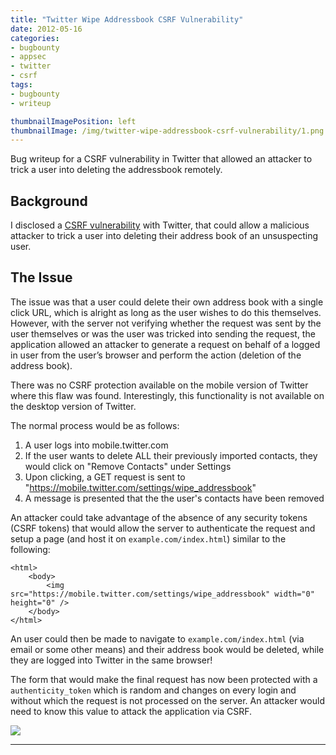 ```yaml
---
title: "Twitter Wipe Addressbook CSRF Vulnerability"
date: 2012-05-16
categories:
- bugbounty
- appsec
- twitter
- csrf
tags:
- bugbounty
- writeup

thumbnailImagePosition: left
thumbnailImage: /img/twitter-wipe-addressbook-csrf-vulnerability/1.png
---
```


Bug writeup for a CSRF vulnerability in Twitter that allowed an attacker to trick a user into deleting the addressbook remotely.

<!--more-->


## Background

I disclosed a [CSRF vulnerability](https://www.owasp.org/index.php/Cross-Site_Request_Forgery_\(CSRF\)) with Twitter, that could allow a malicious attacker to trick a user into deleting their address book of an unsuspecting user.

## The Issue

The issue was that a user could delete their own address book with a single click URL, which is alright as long as the user wishes to do this themselves. However, with the server not verifying whether the request was sent by the user themselves or was the user was tricked into sending the request, the application allowed an attacker to generate a request on behalf of a logged in user from the user’s browser and perform the action (deletion of the address book).

There was no CSRF protection available on the mobile version of Twitter where this flaw was found. Interestingly, this functionality is not available on the desktop version of Twitter.

The normal process would be as follows:

1. A user logs into mobile.twitter.com
2. If the user wants to delete ALL their previously imported contacts, they would click on "Remove Contacts" under Settings
3. Upon clicking, a GET request is sent to "https://mobile.twitter.com/settings/wipe_addressbook"
4. A message is presented that the the user's contacts have been removed

An attacker could take advantage of the absence of any security tokens (CSRF tokens) that would allow the server to authenticate the request and setup a page (and host it on `example.com/index.html`) similar to the following:

```
<html>
    <body>
        <img src="https://mobile.twitter.com/settings/wipe_addressbook" width="0" height="0" />
    </body>
</html>
```

An user could then be made to navigate to `example.com/index.html` (via email or some other means) and their address book would be deleted, while they are logged into Twitter in the same browser!
 
The form that would make the final request has now been protected with a `authenticity_token` which is random and changes on every login and without which the request is not processed on the server. An attacker would need to know this value to attack the application via CSRF.

![](/img/twitter-wipe-addressbook-csrf-vulnerability/2.png)

---